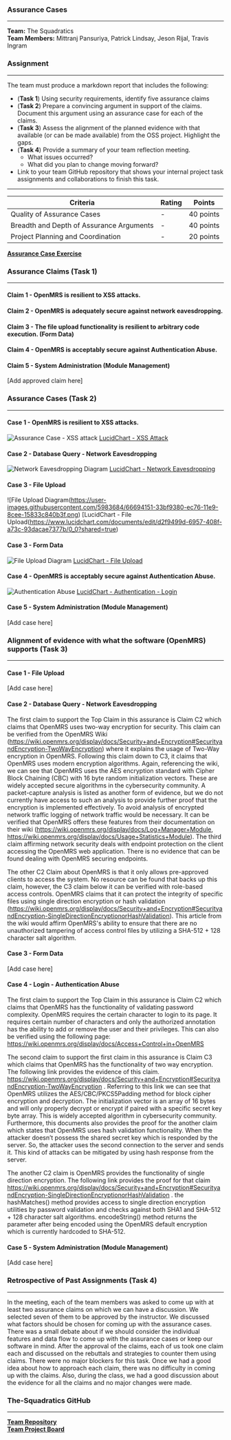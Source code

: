 ### Assurance Cases

----

__Team:__ The Squadratics  
__Team Members:__ Mittranj Pansuriya, Patrick Lindsay, Jeson Rijal, Travis Ingram

### Assignment
---

The team must produce a markdown report that includes the following:

* (__Task 1__) Using security requirements, identify five assurance claims
* (__Task 2__) Prepare a convincing argument in support of the claims. Document this argument using an assurance case for each of the claims.
* (__Task 3__) Assess the alignment of the planned evidence with that available (or can be made available) from the OSS project. Highlight the gaps.
* (__Task 4__) Provide a summary of your team reflection meeting.
  * What issues occurred?
  * What did you plan to change moving forward?
* Link to your team GitHub repository that shows your internal project task assignments and collaborations to finish this task.

---

|Criteria|Rating|Points|
|---|---|---|
|Quality of Assurance Cases| - | 40 points|
|Breadth and Depth of Assurance Arguments| - | 40 points|
|Project Planning and Coordination| - | 20 points|

[__Assurance Case Exercise__](https://robinagandhi.github.io/swa/slides/lecture-2/assurance-case-exercise.html)

### Assurance Claims (Task 1)
---

#### Claim 1 - OpenMRS is resilient to XSS attacks.

#### Claim 2 - OpenMRS is adequately secure against network eavesdropping.

#### Claim 3 - The file upload functionality is resilient to arbitrary code execution. (Form Data)

#### Claim 4 - OpenMRS is acceptably secure against Authentication Abuse.

#### Claim 5 - System Administration (Module Management)

[Add approved claim here]

### Assurance Cases (Task 2) 
---

#### Case 1 - OpenMRS is resilient to XSS attacks.

![Assurance Case - XSS attack](https://user-images.githubusercontent.com/46797572/66692337-146b3b00-ec63-11e9-8f08-df9f9e72a5ee.jpeg)
[LucidChart - XSS Attack](https://www.lucidchart.com/invitations/accept/40c67994-33ff-42d8-8475-f9519a70bd46)


#### Case 2 - Database Query - Network Eavesdropping

![Network Eavesdropping Diagram](https://github.com/patricklind5ay/hello-world/blob/master/Assurance%20Case%20%233.png?raw=true)
[LucidChart - Network Eavesdropping](https://www.lucidchart.com/invitations/accept/0c5d3797-6286-4e28-aa67-1d86460855ec)

#### Case 3 - File Upload

![File Upload Diagram(https://user-images.githubusercontent.com/5983684/66694151-33bf9380-ec76-11e9-8cee-15833c840b3f.png)
[LucidChart - File Upload(https://www.lucidchart.com/documents/edit/d2f9499d-6957-408f-a73c-93dacae7377b/0_0?shared=true)

#### Case 3 - Form Data

![File Upload Diagram](https://github.com/patricklind5ay/hello-world/blob/master/Assurance%20Case%20%232.jpeg?raw=true)
[LucidChart - File Upload](https://www.lucidchart.com/invitations/accept/0c5d3797-6286-4e28-aa67-1d86460855ec)

#### Case 4 - OpenMRS is acceptably secure against Authentication Abuse.

![Authentication Abuse](https://user-images.githubusercontent.com/41209887/66692768-35ce2600-ec67-11e9-85bd-783e7fe26463.jpeg)
[LucidChart - Authentication - Login](https://www.lucidchart.com/documents/edit/1bc47d78-45fe-470c-a105-662cfba9bac1/0_0)

#### Case 5 - System Administration (Module Management)

[Add case here]

### Alignment of evidence with what the software (OpenMRS) supports (Task 3) 
---

#### Case 1 - File Upload

[Add case here]

#### Case 2 - Database Query - Network Eavesdropping

The first claim to support the Top Claim in this assurance is Claim C2 which claims that OpenMRS uses two-way encryption for security. This claim can be verified from the OpenMRS Wiki (https://wiki.openmrs.org/display/docs/Security+and+Encryption#SecurityandEncryption-TwoWayEncryption) where it explains the usage of Two-Way encryption in OpenMRS. Following this claim down to C3, it claims that OpenMRS uses modern encryption algorithms. Again, referencing the wiki, we can see that OpenMRS uses the AES encryption standard with Cipher Block Chaining (CBC) with 16 byte random initialization vectors. These are widely accepted secure algorithms in the cybersecurity community. A packet-capture analysis is listed as another form of evidence, but we do not currently have access to such an analysis to provide further proof that the encryption is implemented effectively.
To avoid analysis of encrypted network traffic logging of network traffic would be necessary. It can be verified that OpenMRS offers these features from their documentation on their wiki (https://wiki.openmrs.org/display/docs/Log+Manager+Module, https://wiki.openmrs.org/display/docs/Usage+Statistics+Module). The third claim affirming network security deals with endpoint protection on the client accessing the OpenMRS web application. There is no evidence that can be found dealing with OpenMRS securing endpoints.

The other C2 Claim about OpenMRS is that it only allows pre-approved clients to access the system. No resource can be found that backs up this claim, however, the C3 claim below it can be verified with role-based access controls. OpenMRS claims that it can protect the integrity of specific files using single direction encryption or hash validation (https://wiki.openmrs.org/display/docs/Security+and+Encryption#SecurityandEncryption-SingleDirectionEncryptionorHashValidation). This article from the wiki would affirm OpenMRS's ability to ensure that there are no unauthorized tampering of access control files by utilizing a SHA-512 + 128 character salt algorithm.


#### Case 3 - Form Data

[Add case here]

#### Case 4 - Login - Authentication Abuse

The first claim to support the Top Claim in this assurance is Claim C2 which claims that OpenMRS has the functionality of validating password complexity. OpenMRS requires the certain character to login to its page. It requires certain number of characters and only the authorized annotation has the ability to add or remove the user and their privileges. This can also be verified using the following page: https://wiki.openmrs.org/display/docs/Access+Control+in+OpenMRS 

The second claim to support the first claim in this assurance is Claim C3 which claims that OpenMRS has the functionality of two way encryption. The following link provides the evidence of this claim. https://wiki.openmrs.org/display/docs/Security+and+Encryption#SecurityandEncryption-TwoWayEncryption . Referring to this link we can see that OpenMRS utilizes the AES/CBC/PKCS5Padding method for block cipher encryption and decryption. The initialization vector is an array of 16 bytes and will only properly decrypt or encrypt if paired with a specific secret key byte array. This is widely accepted algorithm in cybersecurity community. Furthermore, this documents also provides the proof for the another claim which states that OpenMRS uses hash validation functionality. When the attacker doesn’t possess the shared secret key which is responded by the server. So, the attacker uses the second connection to the server and sends it. This kind of attacks can be mitigated by using hash response from the server. 

The another C2 claim is OpenMRS provides the functionality of single direction encryption. The following link provides the proof for that claim https://wiki.openmrs.org/display/docs/Security+and+Encryption#SecurityandEncryption-SingleDirectionEncryptionorHashValidation . the hashMatches() method provides access to single direction encryption utilities by password validation and checks against both SHA1 and SHA-512 + 128 character salt algorithms. encodeString() method returns the parameter after being encoded using the OpenMRS default encryption which is currently hardcoded to SHA-512.


#### Case 5 - System Administration (Module Management)

[Add case here]


### Retrospective of Past Assignments (Task 4) 
---
In the meeting, each of the team members was asked to come up with at least two assurance claims on which we can have a discussion. We selected seven of them to be approved by the instructor. We discussed what factors should be chosen for coming up with the assurance cases. There was a small debate about if we should consider the individual features and data flow to come up with the assurance cases or keep our software in mind. After the approval of the claims, each of us took one claim each and discussed on the rebuttals and strategies to counter them using claims. There were no major blockers for this task. Once we had a good idea about how to approach each claim, there was no difficulty in coming up with the claims. Also, during the class, we had a good discussion about the evidence for all the claims and no major changes were made. 

### The-Squadratics GitHub
---
[__Team Repository__](https://github.com/The-Squadratics/openMRS_security_project)  
[__Team Project Board__](https://github.com/The-Squadratics/openMRS_security_project/projects/1)

